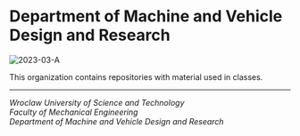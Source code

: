 # Department of Machine and Vehicle Design and Research
![2023-03-A](https://github.com/w10k57-research/.github/assets/134852884/8f8e906d-765e-46ed-b693-fa18a10dbeab)

This organization contains repositories with material used in classes.

---
*Wroclaw University of Science and Technology*  
*Faculty of Mechanical Engineering*  
*Department of Machine and Vehicle Design and Research*  

